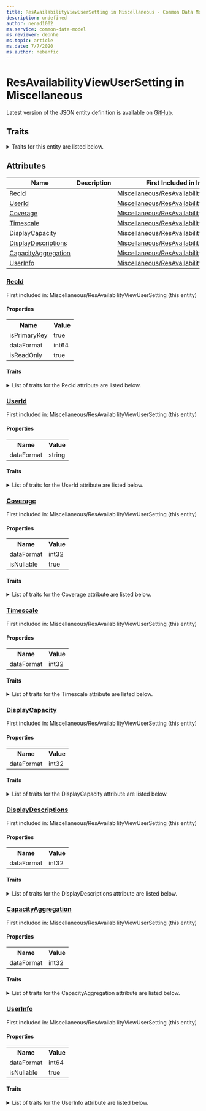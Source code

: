 ```yaml
---
title: ResAvailabilityViewUserSetting in Miscellaneous - Common Data Model | Microsoft Docs
description: undefined
author: nenad1002
ms.service: common-data-model
ms.reviewer: deonhe
ms.topic: article
ms.date: 7/7/2020
ms.author: nebanfic
---
```


# ResAvailabilityViewUserSetting in Miscellaneous

  
 Latest version of the JSON entity definition is available on <a href="https://github.com/Microsoft/CDM/tree/master/schemaDocuments/core/operationsCommon/Tables/ProfessionalServices/ProjectManagementAndAccounting/Miscellaneous/ResAvailabilityViewUserSetting.cdm.json" target="_blank">GitHub</a>.  

## Traits

<details>
<summary>Traits for this entity are listed below.  
</summary>

**is.identifiedBy**  
  names a specifc identity attribute to use with an entity  <table><tr><th>Parameter</th><th>Value</th><th>Data type</th><th>Explanation</th></tr><tr><td>attribute</td><td>[ResAvailabilityViewUserSetting/(resolvedAttributes)/RecId](#RecId)</td><td>attribute</td><td></td></tr></table>

**is.CDM.entityVersion**  
  <table><tr><th>Parameter</th><th>Value</th><th>Data type</th><th>Explanation</th></tr><tr><td>versionNumber</td><td>"1.0"</td><td>string</td><td>semantic version number of the entity</td></tr></table>

**is.application.releaseVersion**  
  <table><tr><th>Parameter</th><th>Value</th><th>Data type</th><th>Explanation</th></tr><tr><td>releaseVersion</td><td>"10.0.13.0"</td><td>string</td><td>semantic version number of the application introducing this entity</td></tr></table>

</details>

## Attributes

|Name|Description|First Included in Instance|
|---|---|---|
|[RecId](#RecId)||<a href="ResAvailabilityViewUserSetting.md" target="_blank">Miscellaneous/ResAvailabilityViewUserSetting</a>|
|[UserId](#UserId)||<a href="ResAvailabilityViewUserSetting.md" target="_blank">Miscellaneous/ResAvailabilityViewUserSetting</a>|
|[Coverage](#Coverage)||<a href="ResAvailabilityViewUserSetting.md" target="_blank">Miscellaneous/ResAvailabilityViewUserSetting</a>|
|[Timescale](#Timescale)||<a href="ResAvailabilityViewUserSetting.md" target="_blank">Miscellaneous/ResAvailabilityViewUserSetting</a>|
|[DisplayCapacity](#DisplayCapacity)||<a href="ResAvailabilityViewUserSetting.md" target="_blank">Miscellaneous/ResAvailabilityViewUserSetting</a>|
|[DisplayDescriptions](#DisplayDescriptions)||<a href="ResAvailabilityViewUserSetting.md" target="_blank">Miscellaneous/ResAvailabilityViewUserSetting</a>|
|[CapacityAggregation](#CapacityAggregation)||<a href="ResAvailabilityViewUserSetting.md" target="_blank">Miscellaneous/ResAvailabilityViewUserSetting</a>|
|[UserInfo](#UserInfo)||<a href="ResAvailabilityViewUserSetting.md" target="_blank">Miscellaneous/ResAvailabilityViewUserSetting</a>|

### <a href=#RecId name="RecId">RecId</a>

First included in: Miscellaneous/ResAvailabilityViewUserSetting (this entity)  

#### Properties

<table><tr><th>Name</th><th>Value</th></tr><tr><td>isPrimaryKey</td><td>true</td></tr><tr><td>dataFormat</td><td>int64</td></tr><tr><td>isReadOnly</td><td>true</td></tr></table>

#### Traits

<details>
<summary>List of traits for the RecId attribute are listed below.</summary>

**is.dataFormat.integer**  
**is.dataFormat.big**  
**is.identifiedBy**  
names a specifc identity attribute to use with an entity  <table><tr><th>Parameter</th><th>Value</th><th>Data type</th><th>Explanation</th></tr><tr><td>attribute</td><td>[ResAvailabilityViewUserSetting/(resolvedAttributes)/RecId](#RecId)</td><td>attribute</td><td></td></tr></table>

**is.readOnly**  
**is.dataFormat.integer**  
**is.dataFormat.big**  
</details>

### <a href=#UserId name="UserId">UserId</a>

First included in: Miscellaneous/ResAvailabilityViewUserSetting (this entity)  

#### Properties

<table><tr><th>Name</th><th>Value</th></tr><tr><td>dataFormat</td><td>string</td></tr></table>

#### Traits

<details>
<summary>List of traits for the UserId attribute are listed below.</summary>

**is.dataFormat.character**  
**is.dataFormat.big**  
**is.dataFormat.array**  
**is.dataFormat.character**  
**is.dataFormat.array**  
</details>

### <a href=#Coverage name="Coverage">Coverage</a>

First included in: Miscellaneous/ResAvailabilityViewUserSetting (this entity)  

#### Properties

<table><tr><th>Name</th><th>Value</th></tr><tr><td>dataFormat</td><td>int32</td></tr><tr><td>isNullable</td><td>true</td></tr></table>

#### Traits

<details>
<summary>List of traits for the Coverage attribute are listed below.</summary>

**is.dataFormat.integer**  
**is.nullable**  
The attribute value may be set to NULL.  

**is.dataFormat.integer**  
</details>

### <a href=#Timescale name="Timescale">Timescale</a>

First included in: Miscellaneous/ResAvailabilityViewUserSetting (this entity)  

#### Properties

<table><tr><th>Name</th><th>Value</th></tr><tr><td>dataFormat</td><td>int32</td></tr></table>

#### Traits

<details>
<summary>List of traits for the Timescale attribute are listed below.</summary>

**is.dataFormat.integer**  
**is.dataFormat.integer**  
</details>

### <a href=#DisplayCapacity name="DisplayCapacity">DisplayCapacity</a>

First included in: Miscellaneous/ResAvailabilityViewUserSetting (this entity)  

#### Properties

<table><tr><th>Name</th><th>Value</th></tr><tr><td>dataFormat</td><td>int32</td></tr></table>

#### Traits

<details>
<summary>List of traits for the DisplayCapacity attribute are listed below.</summary>

**is.dataFormat.integer**  
**is.dataFormat.integer**  
</details>

### <a href=#DisplayDescriptions name="DisplayDescriptions">DisplayDescriptions</a>

First included in: Miscellaneous/ResAvailabilityViewUserSetting (this entity)  

#### Properties

<table><tr><th>Name</th><th>Value</th></tr><tr><td>dataFormat</td><td>int32</td></tr></table>

#### Traits

<details>
<summary>List of traits for the DisplayDescriptions attribute are listed below.</summary>

**is.dataFormat.integer**  
**is.dataFormat.integer**  
</details>

### <a href=#CapacityAggregation name="CapacityAggregation">CapacityAggregation</a>

First included in: Miscellaneous/ResAvailabilityViewUserSetting (this entity)  

#### Properties

<table><tr><th>Name</th><th>Value</th></tr><tr><td>dataFormat</td><td>int32</td></tr></table>

#### Traits

<details>
<summary>List of traits for the CapacityAggregation attribute are listed below.</summary>

**is.dataFormat.integer**  
**is.dataFormat.integer**  
</details>

### <a href=#UserInfo name="UserInfo">UserInfo</a>

First included in: Miscellaneous/ResAvailabilityViewUserSetting (this entity)  

#### Properties

<table><tr><th>Name</th><th>Value</th></tr><tr><td>dataFormat</td><td>int64</td></tr><tr><td>isNullable</td><td>true</td></tr></table>

#### Traits

<details>
<summary>List of traits for the UserInfo attribute are listed below.</summary>

**is.dataFormat.integer**  
**is.dataFormat.big**  
**is.nullable**  
The attribute value may be set to NULL.  

**is.dataFormat.integer**  
**is.dataFormat.big**  
</details>
